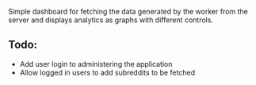 Simple dashboard for fetching the data generated by the worker from the server and displays analytics as graphs with different controls.

Todo:
--------
- Add user login to administering the application
- Allow logged in users to add subreddits to be fetched
